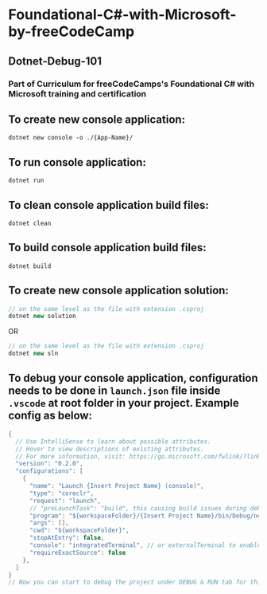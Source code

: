 # Foundational-C#-with-Microsoft-by-freeCodeCamp

## Dotnet-Debug-101

### Part of Curriculum for freeCodeCamps's Foundational C# with Microsoft training and certification

## To create new console application:

```
dotnet new console -o ./{App-Name}/
```

## To run console application:

```
dotnet run
```

## To clean console application build files:

```
dotnet clean
```

## To build console application build files:

```
dotnet build
```

## To create new console application solution:

```c#
// on the same level as the file with extension .csproj
dotnet new solution
```

OR

```c#
// on the same level as the file with extension .csproj
dotnet new sln
```

## To debug your console application, configuration needs to be done in `launch.json` file inside `.vscode` at root folder in your project. Example config as below:

```c#
{
  // Use IntelliSense to learn about possible attributes.
  // Hover to view descriptions of existing attributes.
  // For more information, visit: https://go.microsoft.com/fwlink/?linkid=830387
  "version": "0.2.0",
  "configurations": [
    {
      "name": "Launch {Insert Project Name} (console)",
      "type": "coreclr",
      "request": "launch",
      // "preLaunchTask": "build", this causing build issues during debug process initiation
      "program": "${workspaceFolder}/{Insert Project Name}/bin/Debug/net7.0/{Insert Project Name}.dll",
      "args": [],
      "cwd": "${workspaceFolder}",
      "stopAtEntry": false,
      "console": "integratedTerminal", // or externalTerminal to enable debug user input variable's such as Console.ReadLine();
      "requireExactSource": false
    },
  ]
}
// Now you can start to debug the project under DEBUG & RUN tab for this project
```
